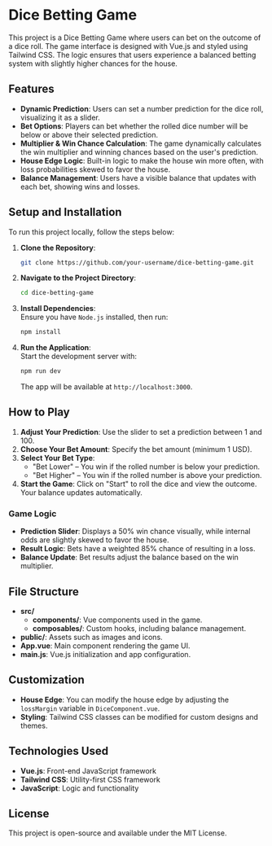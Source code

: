 
# Dice Betting Game

This project is a Dice Betting Game where users can bet on the outcome of a dice roll. The game interface is designed with Vue.js and styled using Tailwind CSS. The logic ensures that users experience a balanced betting system with slightly higher chances for the house.

## Features

- **Dynamic Prediction**: Users can set a number prediction for the dice roll, visualizing it as a slider.
- **Bet Options**: Players can bet whether the rolled dice number will be below or above their selected prediction.
- **Multiplier & Win Chance Calculation**: The game dynamically calculates the win multiplier and winning chances based on the user's prediction.
- **House Edge Logic**: Built-in logic to make the house win more often, with loss probabilities skewed to favor the house.
- **Balance Management**: Users have a visible balance that updates with each bet, showing wins and losses.

## Setup and Installation

To run this project locally, follow the steps below:

1. **Clone the Repository**:  
   ```bash
   git clone https://github.com/your-username/dice-betting-game.git
   ```

2. **Navigate to the Project Directory**:  
   ```bash
   cd dice-betting-game
   ```

3. **Install Dependencies**:  
   Ensure you have `Node.js` installed, then run:
   ```bash
   npm install
   ```

4. **Run the Application**:  
   Start the development server with:
   ```bash
   npm run dev
   ```

   The app will be available at `http://localhost:3000`.

## How to Play

1. **Adjust Your Prediction**: Use the slider to set a prediction between 1 and 100.
2. **Choose Your Bet Amount**: Specify the bet amount (minimum 1 USD).
3. **Select Your Bet Type**:
   - "Bet Lower" – You win if the rolled number is below your prediction.
   - "Bet Higher" – You win if the rolled number is above your prediction.
4. **Start the Game**: Click on "Start" to roll the dice and view the outcome. Your balance updates automatically.

### Game Logic

- **Prediction Slider**: Displays a 50% win chance visually, while internal odds are slightly skewed to favor the house.
- **Result Logic**: Bets have a weighted 85% chance of resulting in a loss.
- **Balance Update**: Bet results adjust the balance based on the win multiplier.

## File Structure

- **src/**  
  - **components/**: Vue components used in the game.
  - **composables/**: Custom hooks, including balance management.
- **public/**: Assets such as images and icons.
- **App.vue**: Main component rendering the game UI.
- **main.js**: Vue.js initialization and app configuration.

## Customization

- **House Edge**: You can modify the house edge by adjusting the `lossMargin` variable in `DiceComponent.vue`.
- **Styling**: Tailwind CSS classes can be modified for custom designs and themes.

## Technologies Used

- **Vue.js**: Front-end JavaScript framework
- **Tailwind CSS**: Utility-first CSS framework
- **JavaScript**: Logic and functionality

## License

This project is open-source and available under the MIT License.